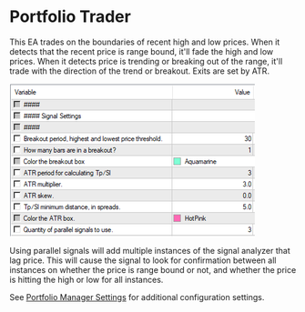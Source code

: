 # Portfolio Trader

This EA trades on the boundaries of recent high and low prices. When it detects that the recent price is range bound, it'll fade the high and low prices. When it detects price is trending or breaking out of the range, it'll trade with the direction of the trend or breakout. Exits are set by ATR.

![Screenshot of settings](README%20images/Portfolio%20Trader%20Settings.png)

Using parallel signals will add multiple instances of the signal analyzer that lag price. This will cause the signal to look for confirmation between all instances on whether the price is range bound or not, and whether the price is hitting the high or low for all instances.

See [Portfolio Manager Settings](../README.md#common-settings-for-portfolio-manager) for additional configuration settings.
